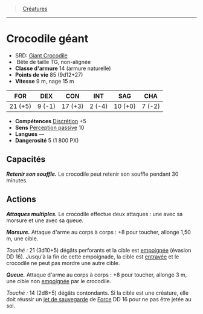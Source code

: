 ﻿---
!Monster
Family: MonsterHD
Type: Bête
Size: TG
Alignment: non-alignée
ArmorClass: 14 (armure naturelle)
HitPoints: 85 (9d12+27)
Speed: 9 m, nage 15 m
Strength: 21 (+5)
Dexterity: ' 9 (-1)'
Constitution: 17 (+3)
Intelligence: ' 2 (-4)'
Wisdom: 10 (+0)
Charisma: ' 7 (-2)'
Skills: '[Discrétion](hd_abilities_dexterity_discretion.md) +5'
Senses: '[Perception passive](hd_abilities_dexterity_perception_passive.md) 10'
Languages: —
Challenge: 5 (1 800 PX)
Id: monsters_hd.md#crocodile-géant
ParentLink: monsters_hd.md#créatures
Name: Crocodile géant
ParentName: Créatures
NameLevel: 1
AltName: '[Giant Crocodile](srd_monsters_giant_crocodile.md)'
Attributes: {}
---
> [Créatures](hd_monsters.md)

---

# Crocodile géant

- SRD: [Giant Crocodile](srd_monsters_giant_crocodile.md)
-  Bête de taille TG, non-alignée
- **Classe d'armure** 14 (armure naturelle)
- **Points de vie** 85 (9d12+27)
- **Vitesse** 9 m, nage 15 m

|FOR|DEX|CON|INT|SAG|CHA|
|---|---|---|---|---|---|
|21 (+5)| 9 (-1)|17 (+3)| 2 (-4)|10 (+0)| 7 (-2)|

- **Compétences** [Discrétion](hd_abilities_dexterity_discretion.md) +5
- **Sens** [Perception passive](hd_abilities_dexterity_perception_passive.md) 10
- **Langues** —
- **Dangerosité** 5 (1 800 PX)

## Capacités

**_Retenir son souffle._** Le crocodile peut retenir son souffle pendant 30 minutes.

## Actions

**_Attaques multiples._** Le crocodile effectue deux attaques : une avec sa morsure et une avec sa queue.

**_Morsure._** Attaque d'arme au corps à corps : +8 pour toucher, allonge 1,50 m, une cible.

_Touché :_ 21 (3d10+5) dégâts perforants et la cible est [empoignée](hd_conditions_empoigne.md) (évasion DD 16). Jusqu'à la fin de cette empoignade, la cible est [entravée](hd_conditions_entrave.md) et le crocodile ne peut pas mordre une autre cible.

**_Queue._** Attaque d'arme au corps à corps : +8 pour toucher, allonge 3 m, une cible non [empoignée](hd_conditions_empoigne.md) par le crocodile.

_Touché :_ 14 (2d8+5) dégâts contondants. Si la cible est une créature, elle doit réussir un [jet de sauvegarde](hd_abilities_jets_de_sauvegarde.md) de [Force](hd_abilities_strength.md) DD 16 pour ne pas être jetée au sol.

